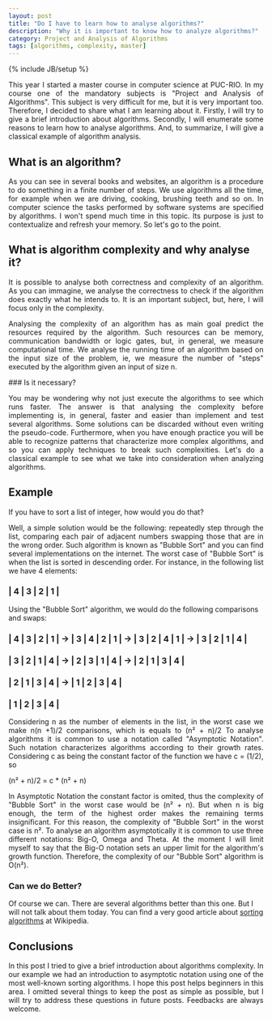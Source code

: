 ```yaml
---
layout: post
title: "Do I have to learn how to analyse algorithms?"
description: "Why it is important to know how to analyze algorithms?"
category: Project and Analysis of Algorithms 
tags: [algorithms, complexity, master]
---
```

{% include JB/setup %}

<p align="justify">
This year I started a master course in computer science at PUC-RIO.
In my course one of the mandatory subjects is "Project and Analysis of Algorithms". 
This subject is very difficult for me, but it is very important too.
Therefore, I decided to share what I am learning about it. 
Firstly, I will try to give a brief introduction about algorithms. 
Secondly, I will enumerate some reasons to learn how to analyse algorithms.
And, to summarize, I will give a classical example of algorithm analysis.
</p>

## What is an algorithm?

<p align="justify">
As you can see in several books and websites, an algorithm is a procedure to do something in a finite number of steps.
We use algorithms all the time, for example when we are driving, cooking, brushing teeth and so on.
In computer science the tasks performed by software systems are specified by algorithms. 
I won't spend much time in this topic. Its purpose is just to contextualize and refresh your memory. So let's go to the point.
</p>

## What is algorithm complexity and why analyse it?

<p align="justify">
It is possible to analyse both correctness and complexity of an algorithm. 
As you can immagine, we analyse the correctness to check if the algorithm does exactly what he intends to.
It is an important subject, but, here, I will focus only in the complexity.
</p>
<p align="justify">
Analysing the complexity of an algorithm has as main goal predict the resources required by the algorithm.
Such resources can be memory, communication bandwidth or logic gates, but, in general, we measure computational time.
We analyse the running time of an algorithm based on the input size of the problem, ie,
we measure the number of "steps" executed by the algorithm given an input of size n.
</p>
### Is it necessary?
<p align="justify">
You may be wondering why not just execute the algorithms to see which runs faster.
The answer is that analysing the complexity before implementing is, in general, faster and easier than 
implement and test several algorithms.
Some solutions can be discarded without even writing the pseudo-code.
Furthermore, when you have enough practice you will be able to recognize patterns that characterize more complex algorithms,
and so you can apply techniques to break such complexities.
Let's do a classical example to see what we take into consideration when analyzing algorithms.
</p>

## Example

If you have to sort a list of integer, how would you do that?
<p align="justify">
Well, a simple solution would be the following: repeatedly step through the list,
comparing each pair of adjacent numbers swapping those that are in the wrong order.
Such algorithm is known as "Bubble Sort" and you can find several implementations on the internet.
The worst case of "Bubble Sort" is when the list is sorted in descending order.
For instance, in the following list we have 4 elements:
</p>

### | 4 | 3 | 2 | 1 |

Using the "Bubble Sort" algorithm, we would do the following comparisons and swaps:

### | **4** | 3 | 2 | 1 | -> | 3 | **4** | 2 | 1 | -> | 3 | 2 | **4** | 1 | -> | 3 | 2 | 1 | **4** |
### | **3** | 2 | 1 | 4 | -> | 2 | **3** | 1 | 4 | -> | 2 | 1 | **3** | 4 | 
### | **2** | 1 | 3 | 4 | -> | 1 | **2** | 3 | 4 |
### | **1** | 2 | 3 | 4 |

<p align="justify">
Considering n as the number of elements in the list, in the worst case we make n(n +1)/2 comparisons, which is equals to (n² + n)/2
To analyse algorithms it is common to use a notation called "Asymptotic Notation". 
Such notation characterizes algorithms according to their growth rates. 
Considering c as being the constant factor of the function we have c = (1/2), so
</p>

(n² + n)/2 = c * (n² + n) 

<p align="justify">
In Asymptotic Notation the constant factor is omited, thus the complexity of "Bubble Sort" in the worst case would be (n² + n).
But when n is big enough, the term of the highest order makes the remaining terms insignificant.
For this reason, the complexity of "Bubble Sort" in the worst case is n².
To analyse an algorithm asymptotically it is common to use three different notations: Big-O, Omega and Theta.
At the moment I will limit myself to say that the Big-O notation sets an upper limit for the algorithm's growth function.
Therefore, the complexity of our "Bubble Sort" algorithm is O(n²).
</p>

### Can we do Better?

Of course we can. There are several algorithms better than this one. But I will not talk about them today.
You can find a very good article about [sorting algorithms][1] at Wikipedia.

## Conclusions

<p align="justify">
In this post I tried to give a brief introduction about algorithms complexity.
In our example we had an introduction to asymptotic notation using one of the most well-known sorting algorithms.
I hope this post helps beginners in this area.
I omitted several things to keep the post as simple as possible, but I will try to address these questions in future posts.
Feedbacks are always welcome.
</p>

[1]: https://en.wikipedia.org/wiki/Sorting_algorithm
